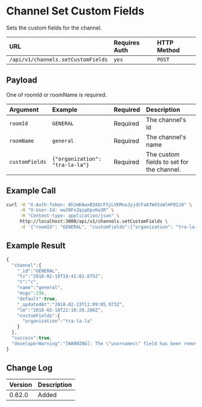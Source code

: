 # Channel Set Custom Fields

Sets the custom fields for the channel.

| URL | Requires Auth | HTTP Method |
| :--- | :--- | :--- |
| `/api/v1/channels.setCustomFields` | `yes` | `POST` |

## Payload

One of roomId or roomName is required.

| Argument | Example | Required | Description |
| :--- | :--- | :--- | :--- |
| `roomId` | `GENERAL` | Required | The channel's id |
| `roomName` | `general` | Required | The channel's name |
| `customFields` | `{"organization": "tra-la-la"}` | Required | The custom fields to set for the channel. |

## Example Call

```bash
curl -H "X-Auth-Token: 8h2mKAwxB3AQrFSjLVKMooJyjdCFaA7W45sWlHP8IzO" \
     -H "X-User-Id: ew28FnZqipDpvKw3R" \
     -H "Content-type: application/json" \
     http://localhost:3000/api/v1/channels.setCustomFields \
     -d '{"roomId": "GENERAL", "customFields":{"organization": "tra-la-la"} }'
```

## Example Result

```javascript
{
  "channel":{
    "_id":"GENERAL",
    "ts":"2018-02-18T19:41:02.875Z",
    "t":"c",
    "name":"general",
    "msgs":236,
    "default":true,
    "_updatedAt":"2018-02-23T11:09:05.973Z",
    "lm":"2018-02-18T22:18:20.288Z",
    "customFields":{
      "organization":"tra-la-la"
    }
  },
  "success":true,
  "developerWarning":"[WARNING]: The \"usernames\" field has been removed for performance reasons. Please use the \"*.members\" endpoint to get a list of members/users in a room."
}
```

## Change Log

| Version | Description |
| :--- | :--- |
| 0.62.0 | Added |

